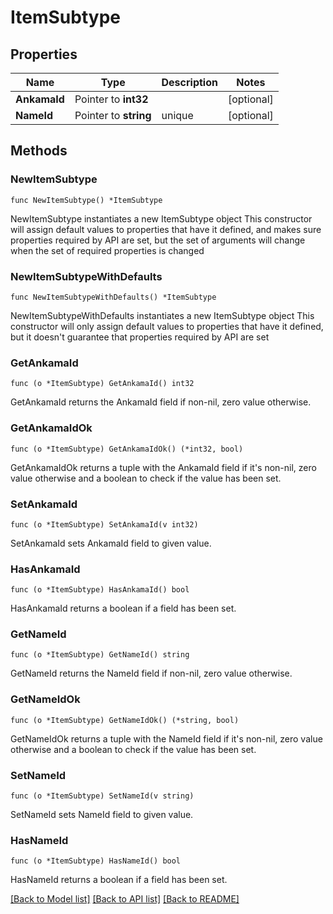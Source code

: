 # ItemSubtype

## Properties

Name | Type | Description | Notes
------------ | ------------- | ------------- | -------------
**AnkamaId** | Pointer to **int32** |  | [optional] 
**NameId** | Pointer to **string** | unique | [optional] 

## Methods

### NewItemSubtype

`func NewItemSubtype() *ItemSubtype`

NewItemSubtype instantiates a new ItemSubtype object
This constructor will assign default values to properties that have it defined,
and makes sure properties required by API are set, but the set of arguments
will change when the set of required properties is changed

### NewItemSubtypeWithDefaults

`func NewItemSubtypeWithDefaults() *ItemSubtype`

NewItemSubtypeWithDefaults instantiates a new ItemSubtype object
This constructor will only assign default values to properties that have it defined,
but it doesn't guarantee that properties required by API are set

### GetAnkamaId

`func (o *ItemSubtype) GetAnkamaId() int32`

GetAnkamaId returns the AnkamaId field if non-nil, zero value otherwise.

### GetAnkamaIdOk

`func (o *ItemSubtype) GetAnkamaIdOk() (*int32, bool)`

GetAnkamaIdOk returns a tuple with the AnkamaId field if it's non-nil, zero value otherwise
and a boolean to check if the value has been set.

### SetAnkamaId

`func (o *ItemSubtype) SetAnkamaId(v int32)`

SetAnkamaId sets AnkamaId field to given value.

### HasAnkamaId

`func (o *ItemSubtype) HasAnkamaId() bool`

HasAnkamaId returns a boolean if a field has been set.

### GetNameId

`func (o *ItemSubtype) GetNameId() string`

GetNameId returns the NameId field if non-nil, zero value otherwise.

### GetNameIdOk

`func (o *ItemSubtype) GetNameIdOk() (*string, bool)`

GetNameIdOk returns a tuple with the NameId field if it's non-nil, zero value otherwise
and a boolean to check if the value has been set.

### SetNameId

`func (o *ItemSubtype) SetNameId(v string)`

SetNameId sets NameId field to given value.

### HasNameId

`func (o *ItemSubtype) HasNameId() bool`

HasNameId returns a boolean if a field has been set.


[[Back to Model list]](../README.md#documentation-for-models) [[Back to API list]](../README.md#documentation-for-api-endpoints) [[Back to README]](../README.md)


